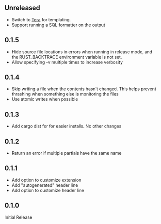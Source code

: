 ## Unreleased

- Switch to [Tera](https://keats.github.io/tera/docs) for templating.
- Support running a SQL formatter on the output

## 0.1.5

- Hide source file locations in errors when running in release mode, and the RUST_BACKTRACE environment variable is not set.
- Allow specifying -v multiple times to increase verbosity

## 0.1.4

- Skip writing a file when the contents hasn't changed. This helps prevent thrashing when something else is monitoring the files
- Use atomic writes when possible

## 0.1.3

- Add cargo dist for for easier installs. No other changes

## 0.1.2

- Return an error if multiple partials have the same name

## 0.1.1

- Add option to customize extension
- Add "autogenerated" header line
- Add option to customize header line

## 0.1.0

Initial Release
